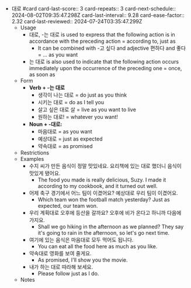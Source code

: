 - 대로 #card
  card-last-score:: 3
  card-repeats:: 3
  card-next-schedule:: 2024-08-02T09:35:47.298Z
  card-last-interval:: 9.28
  card-ease-factor:: 2.32
  card-last-reviewed:: 2024-07-24T03:35:47.299Z
	- Usage
		- 대로, -는 대로 is used to express that the following action is in accordance with the preceding action = according to, just as
			- It can be combined with -고 싶다 and adjective 편하다 and 좋다 = ... as you want
		- 는 대로  is also used to indicate that the following action occurs immediately upon the occurrence of the preceding one = once, as soon as
	- Form
		- **Verb + -는 대로**
			- 생각이 나는 대로 = do just as you think
			- 시키는 대로 = do as I tell you
			- 살고 싶은 대로 살 = live as you want to live
			- 원하는 대로! = whatever you want!
		- **Noun + -대로:**
			- 마음대로 = as you want
			- 예상대로 = just as expected
			- 약속대로 = as promised
	- Restrictions
	- Examples
		- 수지 씨가 만든 음식이 정말 맛있네요.
		  요리책에 있는 대로 했더니 음식이 맛있게 됐어요.
			- The food you made is really delicious, Suzy.
			  I made it according to my cookbook, and it turned out well.
		- 어제 축구 경기에서 어느 팀이 이겼어요?
		  예상대로 우리 팀이 이겼어요.
			- Which team won the football match yesterday?
			  Just as expected, our team won.
		- 우리 계획대로 오후에 등산을 갈까요?
		  오후에 비가 온다고 하니까 다음에 가지요.
			- Shall we go hiking in the afternoon as we planned?
			  They say it's going to rain in the afternoon, so let's go next time.
		- 여기에 있는 음식은 마음대로 모두 먹어도 됩니다.
			- You can eat all the food here as much as you like.
		- 약속대로 영화를 보여 줄게요.
			- As promised, I'll show you the movie.
		- 내가 하는 대로 따라해 보세요.
			- Please follow just as I do.
	- Notes